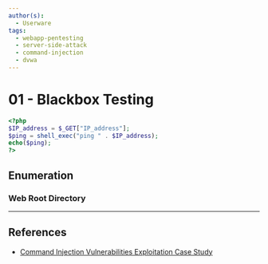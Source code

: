```yaml
---
author(s):
  - Userware
tags:
  - webapp-pentesting
  - server-side-attack
  - command-injection
  - dvwa
---
```

# 01 - Blackbox Testing

```php
<?php
$IP_address = $_GET["IP_address"];
$ping = shell_exec("ping " . $IP_address);
echo($ping);
?>
```

## Enumeration

### Web Root Directory

---
## References

- [Command Injection Vulnerabilities Exploitation Case Study](https://resources.infosecinstitute.com/topics/secure-coding/command-injection-vulnerabilities-exploitation-case-study/)